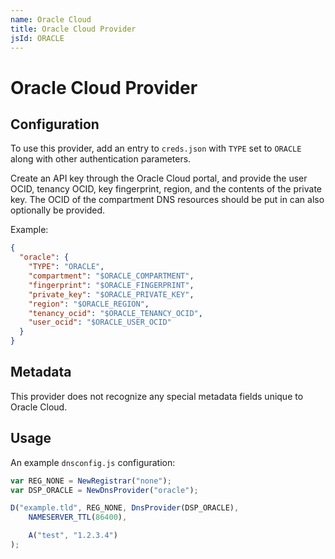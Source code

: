 ```yaml
---
name: Oracle Cloud
title: Oracle Cloud Provider
jsId: ORACLE
---
```

# Oracle Cloud Provider

## Configuration

To use this provider, add an entry to `creds.json` with `TYPE` set to `ORACLE`
along with other authentication parameters.

Create an API key through the Oracle Cloud portal, and provide the user OCID, tenancy OCID, key fingerprint, region, and the contents of the private key.
The OCID of the compartment DNS resources should be put in can also optionally be provided.

Example:

```json
{
  "oracle": {
    "TYPE": "ORACLE",
    "compartment": "$ORACLE_COMPARTMENT",
    "fingerprint": "$ORACLE_FINGERPRINT",
    "private_key": "$ORACLE_PRIVATE_KEY",
    "region": "$ORACLE_REGION",
    "tenancy_ocid": "$ORACLE_TENANCY_OCID",
    "user_ocid": "$ORACLE_USER_OCID"
  }
}
```

## Metadata
This provider does not recognize any special metadata fields unique to Oracle Cloud.

## Usage
An example `dnsconfig.js` configuration:

```js
var REG_NONE = NewRegistrar("none");
var DSP_ORACLE = NewDnsProvider("oracle");

D("example.tld", REG_NONE, DnsProvider(DSP_ORACLE),
    NAMESERVER_TTL(86400),

    A("test", "1.2.3.4")
);
```

